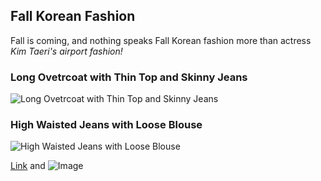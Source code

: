 ## **Fall Korean Fashion**
Fall is coming, and nothing speaks Fall Korean fashion more than actress _Kim Taeri's airport fashion!_


### Long Ovetrcoat with Thin Top and Skinny Jeans
![Long Ovetrcoat with Thin Top and Skinny Jeans](https://t1.daumcdn.net/news/201810/07/tvdaily/20181007080302794pkkt.jpg)

### High Waisted Jeans with Loose Blouse
![High Waisted Jeans with Loose Blouse](https://upload.wikimedia.org/wikipedia/commons/8/8c/Kim_Tae-ri_at_Incheon_International_Airport_%282016-09-25%29.jpg)


[Link](url) and ![Image](src)
```
